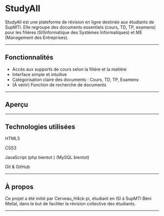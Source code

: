 # StudyAll

StudyAll est une plateforme de révision en ligne destinée aux étudiants de SupMTI. Elle regroupe des documents essentiels (cours, TD, TP, examens) pour les filières ISI(Informatique des Systèmes Informatiques) et ME (Management des Entreprises).

---

## Fonctionnalités

- Accès aux supports de cours selon la filière et la matière
- Interface simple et intuitive
- Catégorisation claire des documents : Cours, TD, TP, Examens
- (À venir) Fonction de recherche de documents

---

## Aperçu



---

## Technologies utilisées

HTML5

CSS3

JavaScript
(php bientot ) 
(MySQL bientot)

Git & GitHub

---

## À propos
Ce projet a été initié par Cerveau_H4ck-pi, étudiant en ISI à SupMTI Béni Mellal, dans le but de faciliter la révision collective des étudiants.


---



